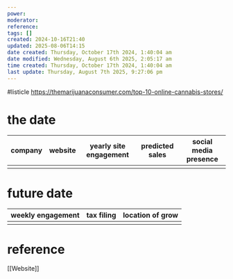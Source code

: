 ```yaml
---
power: 
moderator: 
reference: 
tags: []
created: 2024-10-16T21:40
updated: 2025-08-06T14:15
date created: Thursday, October 17th 2024, 1:40:04 am
date modified: Wednesday, August 6th 2025, 2:05:17 am
time created: Thursday, October 17th 2024, 1:40:04 am
last update: Thursday, August 7th 2025, 9:27:06 pm
---
```

#listicle 
https://themarijuanaconsumer.com/top-10-online-cannabis-stores/

# the date

| company | website | yearly site engagement | predicted sales | social media presence |
| ------- | ------- | ---------------------- | --------------- | --------------------- |
|         |         |                        |                 |                       |

# future date

| weekly engagement | tax filing | location of grow |
| ---------------- | ---------- | ---------------- |
|                  |            |                  |
# reference
[[Website]]